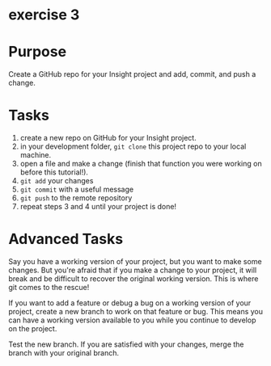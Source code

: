 # exercise 3

# Purpose
Create a GitHub repo for your Insight project and add, commit, and push a change.

# Tasks
1. create a new repo on GitHub for your Insight project.
2. in your development folder, `git clone` this project repo to your local machine.
3. open a file and make a change (finish that function you were working on before this tutorial!).
4. `git add` your changes
5. `git commit` with a useful message
6. `git push` to the remote repository
7. repeat steps 3 and 4 until your project is done!

# Advanced Tasks
Say you have a working version of your project, but you want to make some changes. But you're afraid that if you make a change to your project, it will break and be difficult to recover the original working version. This is where git comes to the rescue!

If you want to add a feature or debug a bug on a working version of your project, create a new branch to work on that feature or bug. This means you can have a working version available to you while you continue to develop on the project.

Test the new branch. If you are satisfied with your changes, merge the branch with your original branch.